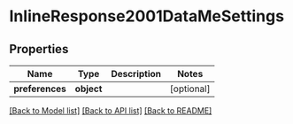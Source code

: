 # InlineResponse2001DataMeSettings

## Properties
Name | Type | Description | Notes
------------ | ------------- | ------------- | -------------
**preferences** | **object** |  | [optional] 

[[Back to Model list]](../../README.md#documentation-for-models) [[Back to API list]](../../README.md#documentation-for-api-endpoints) [[Back to README]](../../README.md)

